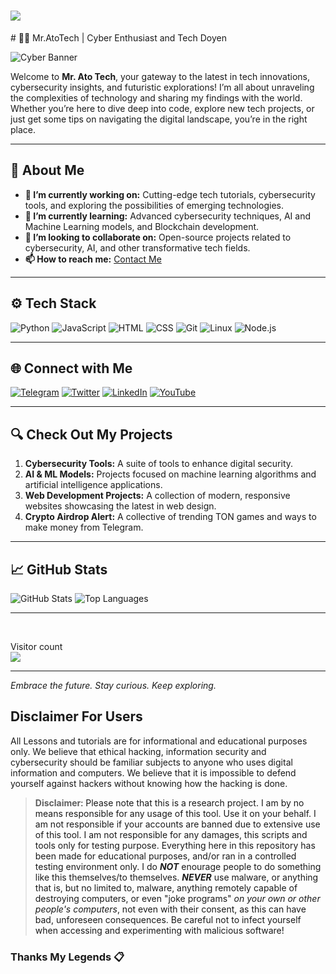 <h1 align="left">
  <a href="https://git.io/typing-svg">
    <img src="https://readme-typing-svg.herokuapp.com/?lines=💡Hey+%F0%9F%91%8B,I%27m+mratotech.....;Keep+Minning...!&size=25">
  </a>
</h1>
# 👨‍💻 Mr.AtoTech | Cyber Enthusiast and Tech Doyen

![Cyber Banner]([https://mratotech.github.io/assets/img/portfolio/54vibes-project.png]) <!-- Replace with a cyber-themed banner image URL -->

Welcome to **Mr. Ato Tech**, your gateway to the latest in tech innovations, cybersecurity insights, and futuristic explorations! I’m all about unraveling the complexities of technology and sharing my findings with the world. Whether you’re here to dive deep into code, explore new tech projects, or just get some tips on navigating the digital landscape, you’re in the right place.

---

## 🚀 About Me

- **🔭 I’m currently working on:** Cutting-edge tech tutorials, cybersecurity tools, and exploring the possibilities of emerging technologies.
- **🌱 I’m currently learning:** Advanced cybersecurity techniques, AI and Machine Learning models, and Blockchain development.
- **👯 I’m looking to collaborate on:** Open-source projects related to cybersecurity, AI, and other transformative tech fields.
- **📫 How to reach me:** [Contact Me](https://mratotech.github.io/)

---

## ⚙️ Tech Stack

![Python](https://img.shields.io/badge/Python-3776AB?style=for-the-badge&logo=python&logoColor=white)
![JavaScript](https://img.shields.io/badge/JavaScript-F7DF1E?style=for-the-badge&logo=javascript&logoColor=black)
![HTML](https://img.shields.io/badge/HTML-E34F26?style=for-the-badge&logo=html5&logoColor=white)
![CSS](https://img.shields.io/badge/CSS-1572B6?style=for-the-badge&logo=css3&logoColor=white)
![Git](https://img.shields.io/badge/Git-F05032?style=for-the-badge&logo=git&logoColor=white)
![Linux](https://img.shields.io/badge/Linux-FCC624?style=for-the-badge&logo=linux&logoColor=black)
![Node.js](https://img.shields.io/badge/Node.js-43853D?style=for-the-badge&logo=node.js&logoColor=white)

---

## 🌐 Connect with Me

[![Telegram](https://img.shields.io/badge/Telegram-2CA5E0?style=for-the-badge&logo=telegram&logoColor=white)](https://t.me/mratotech)
[![Twitter](https://img.shields.io/badge/Twitter-1DA1F2?style=for-the-badge&logo=twitter&logoColor=white)](https://twitter.com/mratotech)
[![LinkedIn](https://img.shields.io/badge/LinkedIn-0077B5?style=for-the-badge&logo=linkedin&logoColor=white)](https://linkedin.com/in/mratotech)
[![YouTube](https://img.shields.io/badge/YouTube-FF0000?style=for-the-badge&logo=youtube&logoColor=white)](https://www.youtube.com/channel/UCa-2GiJd03s3fR_8yJP0B6g?sub_confirmation=1)


---

## 🔍 Check Out My Projects

1. **Cybersecurity Tools:** A suite of tools to enhance digital security.
2. **AI & ML Models:** Projects focused on machine learning algorithms and artificial intelligence applications.
3. **Web Development Projects:** A collection of modern, responsive websites showcasing the latest in web design.
4. **Crypto Airdrop Alert:** A collective of trending TON games and ways to make money from Telegram.

---

## 📈 GitHub Stats

![GitHub Stats](https://github-readme-stats.vercel.app/api?username=yourusername&show_icons=true&theme=radical)
![Top Languages](https://github-readme-stats.vercel.app/api/top-langs/?username=yourusername&layout=compact&theme=radical)

---

<br />

Visitor count <br>
<img src="https://profile-counter.glitch.me/mratotech/count.svg" />

---

*Embrace the future. Stay curious. Keep exploring.*
<br />
## Disclaimer For Users
All Lessons and tutorials are for informational and educational purposes only. We believe that ethical hacking, information security and cybersecurity should be familiar subjects to anyone who uses digital information and computers. We believe that it is impossible to defend yourself against hackers without knowing how the hacking is done.
> **Disclaimer**<a name="disclaimer" />: Please note that this is a research project. I am by no means responsible for any usage of this tool. Use it on your behalf. I am not responsible if your accounts are banned due to extensive use of this tool. I am not responsible for any damages, this scripts and tools only for testing purpose. Everything here in this repository has been made for educational purposes, and/or ran in a controlled testing environment only. I do ***NOT*** enourage people to do something like this themselves/to themselves. ***NEVER*** use malware, or anything that is, but no limited to, malware, anything remotely capable of destroying computers, or even "joke programs" *on your own or other people's computers*, not even with their consent, as this can have bad, unforeseen consequences. 
Be careful not to infect yourself when accessing and experimenting with malicious software!
  
### Thanks My Legends 📋
